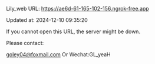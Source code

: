 Lily_web URL: https://ae6d-61-165-102-156.ngrok-free.app

Updated at: 2024-12-10 09:35:20

If you cannot open this URL, the server might be down.

Please contact: 

goley04@foxmail.com Or Wechat:GL_yeaH